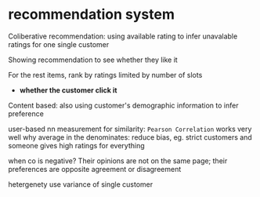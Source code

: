 # recommendation system


Coliberative recommendation:
using available rating to infer unavalable ratings for one single customer

Showing recommendation to see whether they like it 

For the rest items, rank by ratings limited by number of slots

- **whether the customer click it**


Content based:
also using customer's demographic information to infer preference


user-based nn
measurement for similarity: `Pearson Correlation` works very well
why average in the denominates:
reduce bias, eg. strict customers and someone gives high ratings for everything

when co is negative?
Their opinions are not on the same page; their preferences are opposite
agreement or disagreement



hetergenety
use variance of single customer